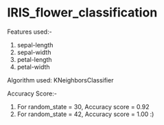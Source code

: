 # IRIS_flower_classification

Features used:-
1. sepal-length  
2. sepal-width  
3. petal-length  
4. petal-width

Algorithm used: KNeighborsClassifier

Accuracy Score:-
1. For random_state = 30, Accuracy score = 0.92
2. For random_state = 42, Accuracy score = 1.00 :)
